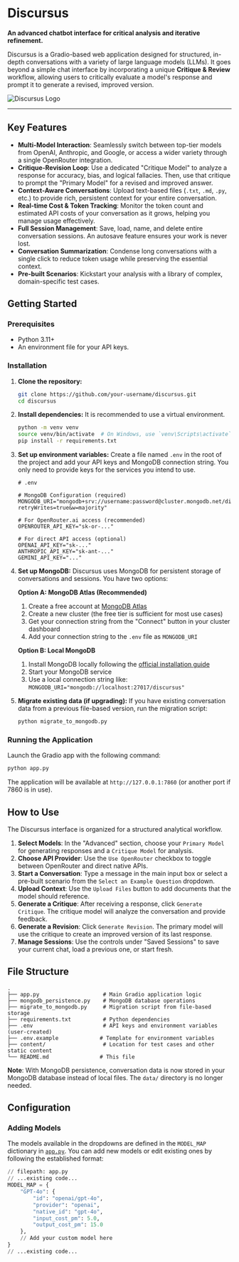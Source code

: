 # Discursus

**An advanced chatbot interface for critical analysis and iterative refinement.**

Discursus is a Gradio-based web application designed for structured, in-depth conversations with a variety of large language models (LLMs). It goes beyond a simple chat interface by incorporating a unique **Critique & Review** workflow, allowing users to critically evaluate a model's response and prompt it to generate a revised, improved version.

![Discursus Logo](Discursus_logo_med_23Sep25.png)

---

## Key Features

*   **Multi-Model Interaction**: Seamlessly switch between top-tier models from OpenAI, Anthropic, and Google, or access a wider variety through a single OpenRouter integration.
*   **Critique-Revision Loop**: Use a dedicated "Critique Model" to analyze a response for accuracy, bias, and logical fallacies. Then, use that critique to prompt the "Primary Model" for a revised and improved answer.
*   **Context-Aware Conversations**: Upload text-based files (`.txt`, `.md`, `.py`, etc.) to provide rich, persistent context for your entire conversation.
*   **Real-time Cost & Token Tracking**: Monitor the token count and estimated API costs of your conversation as it grows, helping you manage usage effectively.
*   **Full Session Management**: Save, load, name, and delete entire conversation sessions. An autosave feature ensures your work is never lost.
*   **Conversation Summarization**: Condense long conversations with a single click to reduce token usage while preserving the essential context.
*   **Pre-built Scenarios**: Kickstart your analysis with a library of complex, domain-specific test cases.

## Getting Started

### Prerequisites

*   Python 3.11+
*   An environment file for your API keys.

### Installation

1.  **Clone the repository:**
    ```bash
    git clone https://github.com/your-username/discursus.git
    cd discursus
    ```

2.  **Install dependencies:**
    It is recommended to use a virtual environment.
    ```bash
    python -m venv venv
    source venv/bin/activate  # On Windows, use `venv\Scripts\activate`
    pip install -r requirements.txt
    ```

3.  **Set up environment variables:**
    Create a file named `.env` in the root of the project and add your API keys and MongoDB connection string. You only need to provide keys for the services you intend to use.

    ```env
    # .env

    # MongoDB Configuration (required)
    MONGODB_URI="mongodb+srv://username:password@cluster.mongodb.net/discursus?retryWrites=true&w=majority"

    # For OpenRouter.ai access (recommended)
    OPENROUTER_API_KEY="sk-or-..."

    # For direct API access (optional)
    OPENAI_API_KEY="sk-..."
    ANTHROPIC_API_KEY="sk-ant-..."
    GEMINI_API_KEY="..."
    ```

4.  **Set up MongoDB:**
    Discursus uses MongoDB for persistent storage of conversations and sessions. You have two options:
    
    **Option A: MongoDB Atlas (Recommended)**
    1. Create a free account at [MongoDB Atlas](https://www.mongodb.com/cloud/atlas)
    2. Create a new cluster (the free tier is sufficient for most use cases)
    3. Get your connection string from the "Connect" button in your cluster dashboard
    4. Add your connection string to the `.env` file as `MONGODB_URI`
    
    **Option B: Local MongoDB**
    1. Install MongoDB locally following the [official installation guide](https://docs.mongodb.com/manual/installation/)
    2. Start your MongoDB service
    3. Use a local connection string like: `MONGODB_URI="mongodb://localhost:27017/discursus"`

5.  **Migrate existing data (if upgrading):**
    If you have existing conversation data from a previous file-based version, run the migration script:
    ```bash
    python migrate_to_mongodb.py
    ```

### Running the Application

Launch the Gradio app with the following command:

```bash
python app.py
```

The application will be available at `http://127.0.0.1:7860` (or another port if 7860 is in use).

## How to Use

The Discursus interface is organized for a structured analytical workflow.

1.  **Select Models**: In the "Advanced" section, choose your `Primary Model` for generating responses and a `Critique Model` for analysis.
2.  **Choose API Provider**: Use the `Use OpenRouter` checkbox to toggle between OpenRouter and direct native APIs.
3.  **Start a Conversation**: Type a message in the main input box or select a pre-built scenario from the `Select an Example Question` dropdown.
4.  **Upload Context**: Use the `Upload Files` button to add documents that the model should reference.
5.  **Generate a Critique**: After receiving a response, click `Generate Critique`. The critique model will analyze the conversation and provide feedback.
6.  **Generate a Revision**: Click `Generate Revision`. The primary model will use the critique to create an improved version of its last response.
7.  **Manage Sessions**: Use the controls under "Saved Sessions" to save your current chat, load a previous one, or start fresh.

## File Structure

```
.
├── app.py                    # Main Gradio application logic
├── mongodb_persistence.py    # MongoDB database operations
├── migrate_to_mongodb.py     # Migration script from file-based storage
├── requirements.txt          # Python dependencies
├── .env                      # API keys and environment variables (user-created)
├── .env.example             # Template for environment variables
├── content/                  # Location for test cases and other static content
└── README.md                # This file
```

**Note**: With MongoDB persistence, conversation data is now stored in your MongoDB database instead of local files. The `data/` directory is no longer needed.

## Configuration

### Adding Models

The models available in the dropdowns are defined in the `MODEL_MAP` dictionary in [`app.py`](app.py). You can add new models or edit existing ones by following the established format:

````python
// filepath: app.py
// ...existing code...
MODEL_MAP = {
    "GPT-4o": {
        "id": "openai/gpt-4o",
        "provider": "openai",
        "native_id": "gpt-4o",
        "input_cost_pm": 5.0,
        "output_cost_pm": 15.0
    },
    // Add your custom model here
}
// ...existing code...
````